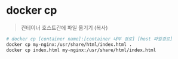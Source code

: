 # docker cp

> 컨테이너 호스트간에 파일 옮기기 (복사)

```sh
# docker cp [container name]:[container 내부 경로] [host 파일경로]
docker cp my-nginx:/usr/share/html/index.html .
docker cp index.html my-nginx:/usr/share/html/index.html
```
